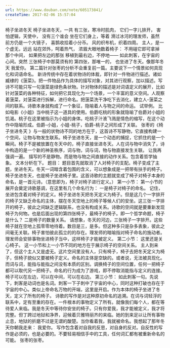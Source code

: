 ```yaml
---
url: https://www.douban.com/note/605173841/
createTime: 2017-02-06 15:57:04
---
```


椅子坐进冬天 
椅子坐进冬天，一共 
有三张，寒冷时肌肉， 
它们一字儿排开， 
害怕逻辑，天使中， 
没有三个谁会 
坐在它们身上，等着 
滑过冰河的理发师，虽然 
前方仍是一个大镜子， 
喜鹊收拾着小分币。 
风的织布机，织着四周。 
主人，是一个虚无，远远 
站在郊外，呵着热气， 
浓眉大眼地数着椅子： 
不用碰它即可拿掉 
那个中间， 
如果把左边的那张 
移植到最右边，不停地—— 
如此刺客，在宇宙的 
心间。突然 
三张椅子中那莫须有的 
第四张，那唯一的， 
也坐进了冬天。像那年冬天 
我爱你。
第二篇针对张枣的分析不会重复前一篇。主要说下一个情景如何具现化和词语命名。
新诗传统中存在着状物诗的体裁，即针对一件物进行描述。诸如臧棣的《菠菜》。把一件物品作为具体的描写对象，对其进行观察，加以描述。写诗不可能只写一句菠菜是绿色条状物。针对物体的描述是对词语定义的展开，比如针对菠菜的各种特征，如何把它具现化为一个场景，一个丰富的意义空间。人观察着菠菜，对菠菜进行拆解，进行命名。把菠菜洗干净吃下去消化，建立人-菠菜之间的联系。诗歌本身就构成了一个象征，隐喻着人与物之间的命运。
试举例。
比如电影《小姐》当中桃子这一道具的使用。伯爵吃桃的形象就隐喻了伯爵对小姐的饥渴。桃子在这里被指示为小姐的身体。吃桃子汁液飞溅是情色的缩写，在这个动作中隐喻形成。伯爵-小姐，小姐-桃子，伯爵-桃子之间形成了关联。
张枣的《椅子坐进冬天 》与一般的状物诗不同的地方在于，这首诗不写静物，它直接构建一个空间，让物与物发生联系。椅子坐进冬天，是一个动态的捕捉，它抓住的是一个瞬间。椅子不是被放置在冬天中的，椅子直接坐进冬天。人在词与物中消失了，诗中构造的是一个新的神圣秩序，词与物，词与词，物与物直接发生关联。
让我再强调一遍。
描写的不是静物。而是物与物之间直接的动作关系。包含着哲学抽象。
文本分析在下。
题目：
题目首先就取消了人对椅子的支配。椅子变成了主题，坐进冬天。冬天一词暗含着包围的含义，可以想象成是一把带有扶手的椅子。椅子坐进冬天，也是椅子坐进椅子里。这首诗歌的主题就变成了椅子对椅子本身的命名，是一首元诗。（意思即为，椅子对椅子进行定义。）
第一小节：
第一小节的展开会奠定诗歌基调，在这里有几个命名行为：
一是椅子对椅子的命名。
记住，坐进包含着对椅子的定义。椅子坐进冬天把冬天定义为椅子。但是这几个一字排开的椅子又缺乏命名的主体，摆在冬天空地上的椅子等候人们的安坐。这三张一字排开的椅子，彼此之间缺乏逻辑联系，也没有构成关系。诗歌的空间就是要重新发现椅子为何物。也是后面出现的第四张椅子，最椅子的椅子。即一个哲学命题，椅子是什么？
二是椅子的数量关系。
请想象，冬天的河边，三张椅子一字排开。这些椅子就在空地上孤零零地待着。数目是三，是多。但这种多只是杂多表象，彼此之间毫无关联。椅子害怕彼此孤立的的存在。理发师的暗喻指对椅子命名的施动者。理发师会安排事物坐进椅子当中，这样椅子才能被定义。
第二小节：
这里还是关心椅子。
这一小节和上一小节不同的地方在于展示椅子的空间关系。
主人到来了，但这个主人又是虚无。这片空间里没有人，只有椅子，椅子去把冬天定义为椅子，但椅子貌似又要被椅子定义。命名的主体是空缺的。或者说，无法被具现化。
而词与词，能指与能指之间没有本质的区别。调换椅子的空间位置，任何一把椅子都可以取代另一把椅子。命名的行为成为了游戏，即不停取消能指与定义的连接。椅子可以在左边，可以在中间，可以在右边。
第三小节：
如此刺客一句。先说下，刺客是动词也是名词。刺客一下子刺中了宇宙的中心，同时这种打破也存在于宇宙的中心。类似上帝命名万物的开端，这里是开启。作为本体的椅子坐进了冬天，定义了所有的椅子。
诗歌的写作是对这种原初命名的追溯。在词与词轻浮的联系中，定有至重的存在。一件根本的事物定义了所有。就像我们每个人，都在等待爱人来临。我是冬天中等待你安坐的椅子。只有你爱我，我才能被定义，我才将完整。但丁跨过地狱和净界，迎候着贝雅特丽齐的来临。她的到来足以让所有事物止息，地狱的折磨不过是无谓的酸楚。当你看着我，我就被命名。我想起了那年冬天你朝我走来：
我爱你。
写作包含着对自我的反思，对自身的反对。自反性的写作是必须的，也是必要的。不要轻易相信手中的工具，任何词汇都有被重新命名的可能。
张枣的张枣。